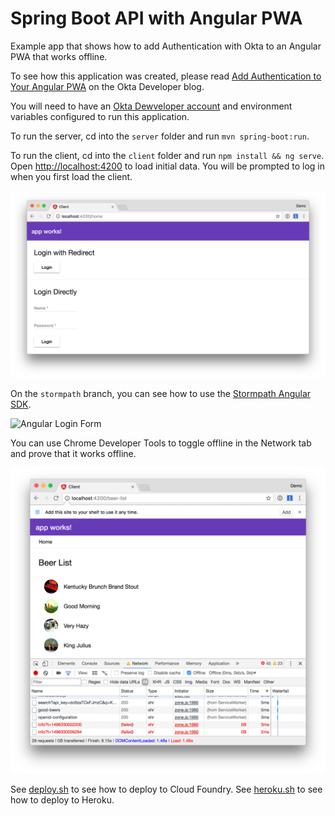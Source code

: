 # Spring Boot API with Angular PWA
 
Example app that shows how to add Authentication with Okta to an Angular PWA that works offline.

To see how this application was created, please read [Add Authentication to Your Angular PWA](https://developer.okta.com/blog/2017/06/13/add-authentication-angular-pwa) on the Okta Developer blog.

You will need to have an [Okta Dewveloper account](https://developer.okta.com/signup/) and environment variables
configured to run this application.

To run the server, cd into the `server` folder and run `mvn spring-boot:run`.

To run the client, cd into the `client` folder and run `npm install && ng serve`. Open <http://localhost:4200> to load initial data. You will be prompted to log in when you first load the client.

![Angular Login Form](static/angular-login-form.png)

On the `stormpath` branch, you can see how to use the [Stormpath Angular SDK](https://github.com/stormpath/stormpath-sdk-angular).

![Angular Login Form](static/angular-sp-login.png)

You can use Chrome Developer Tools to toggle offline in the Network tab and prove that it works offline.

![Offline baby!](static/offline-works.png)

See [deploy.sh](deploy.sh) to see how to deploy to Cloud Foundry. See [heroku.sh](heroku.sh) to see how to deploy to Heroku.